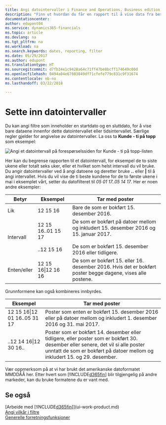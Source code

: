 ```yaml
---
title: Angi datointervaller i Finance and Operations, Business edition | Microsoft-dokumentasjon
description: "Finn ut hvordan du får en rapport til å vise data fra bestemte tidsperioder ved å bruke datointervaller i Finance and Operations, Business edition."
documentationcenter: 
author: edupont04
ms.service: dynamics365-financials
ms.topic: article
ms.devlang: na
ms.tgt_pltfrm: na
ms.workload: na
ms.search.keywords: dates, reporting, filter
ms.date: 05/29/2017
ms.author: edupont
ms.translationtype: HT
ms.sourcegitcommit: d7fb34e1c9428a64c71ff47be8bcff174649c00d
ms.openlocfilehash: 0494a04e67803049df71cfefe779c831c9f31674
ms.contentlocale: nb-no
ms.lasthandoff: 03/22/2018

---
```

# <a name="entering-date-ranges"></a>Sette inn datointervaller 
Du kan angi filtre som inneholder en startdato og en sluttdato, for å vise bare dataene innenfor dette datointervallet eller tidsintervallet. Særlige regler gjelder for angivelse av datointervaller. La oss ta **Kunde - ti på topp** som eksempel:

![Angi et datointervall på forespørselssiden for Kunde - ti på topp-listen](./media/ui-enter-date-ranges/customer-top10-list.png)

Her kan du begrense rapporten til et datointervall, for eksempel de to siste ukene eller totalt seks uker, eller et hvilket som helst intervall du vil bruke. Du angir datointervaller ved å angi datoene og deretter bruke **..** eller **|** til å angi intervallet. Hvis du vil vise de ti beste kundene for de to første ukene i mai i eksemplet vårt, setter du datofilteret til *05 01 17..05 14 17*.
Her er noen andre eksempler:

| Betyr | Eksempel | Tar med poster |
|---|---|---|
|Lik| 12 15 16 |Bare de som er bokført 15. desember 2016.|
|Intervall| 12 15 16..01 15 17<br /><br />..12 15 16|De som er bokført på datoer mellom og inkludert 15. desember 2016 og 15. januar 2017.<br /><br />De som er bokført 15. desember 2016 eller tidligere.|
|Enten/eller|12 15 16&#124;12 16 16|De som er bokført 15. eller 16. desember 2016. Hvis det er bokført poster begge dagene, vises alle postene.|

Grunnformene kan også kombineres innbyrdes.

| Eksempel | Tar med poster |
|---|---|
|12 15 16&#124;12 01 16..05 31 17 | Poster som enten er bokført 15. desember 2016 eller på datoer mellom og inkludert 1. desember 2016 og 31. mai 2017. |
|..12 14 16&#124;12 30 16.. | Poster som er bokført 14. desember eller tidligere, eller poster som er bokført 30. desember eller senere, det vil si alle poster unntatt de som er bokført på datoer mellom og inkludert 15. og 29. desember. |

Vær oppmerksom på at vi har brukt det amerikanske datoformatet MMDDÅÅ her. Etter hvert som [!INCLUDE[d365fin](includes/d365fin_md.md)] blir tilgjengelig på andre markeder, kan du bruke formatene du er vant med.

## <a name="see-also"></a>Se også
[Arbeide med [!INCLUDE[d365fin](includes/d365fin_long_md.md)]](ui-work-product.md)  
[Angi vilkår i filtre](ui-enter-criteria-filters.md)  
[Generelle forretningsfunksjoner](ui-across-business-areas.md)

